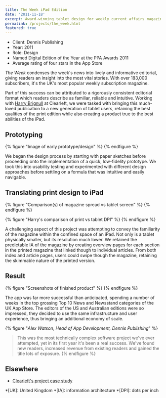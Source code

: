 ```yaml
---
title: The Week iPad Edition
date: '2011-11-18'
excerpt: Award-winning tablet design for weekly current affairs magazine.
permalink: /projects/the_week.html
featured: true
---
```

* Client: Dennis Publishing
* Year: 2011
* Role: Design
* Named Digital Edition of the Year at the PPA Awards 2011
* Average rating of four stars in the App Store

_The Week_ condenses the week's news into lively and informative editorial, giving readers an insight into the most vital stories. With over 183,000 subscribers, it's the UK's most popular weekly subscription magazine.

Part of this success can be attributed to a rigorously consistent editorial format which readers describe as familiar, reliable and intuitive. Working with [Harry Brignull][1] at Clearleft, we were tasked with bringing this much-loved publication to a new generation of tablet users, retaining the best qualities of the print edition while also creating a product true to the best abilities of the iPad.

## Prototyping
{% figure "Image of early prototype/design" %}
{% endfigure %}

We began the design process by starting with paper sketches before proceeding onto the implementation of a quick, low-fidelity prototype. We took this into usability testing and experimented with different design approaches before settling on a formula that was intuitive and easily navigable.

## Translating print design to iPad
{% figure "Comparison(s) of magazine spread vs tablet screen" %}
{% endfigure %}

{% figure "Harry's comparison of print vs tablet DPI" %}
{% endfigure %}

A challenging aspect of this project was attempting to convey the familiarity of the magazine within the confined space of an iPad. Not only is a tablet physically smaller, but its resolution much lower. We retained the predictable IA of the magazine by creating overview pages for each section in the printed magazine that linked though to individual articles. From both index and article pages, users could swipe though the magazine, retaining the skimmable nature of the printed version.

## Result
{% figure "Screenshots of finished product" %}
{% endfigure %}

The app was far more successful than anticipated, spending a number of weeks in the top grossing Top 10 News and Newsstand categories of the UK App Store. The editors of the US and Australian editions were so impressed, they decided to use the same infrastructure and user experience, thus bringing an additional economy of scale.

{% figure "<cite>Alex Watson, Head of App Development, Dennis Publishing</cite>" %}
> This was the most technically complex software project we've ever attempted, yet in its first year it's been a real success. We've found new readers, increased revenue from existing readers and gained the title lots of exposure.
{% endfigure %}

## Elsewhere
* [Clearleft's project case study][2]

[1]: http://www.90percentofeverything.com/about/
[2]: http://clearleft.com/made/the-week

*[UK]: United Kingdom
*[IA]: information architecture
*[DPI]: dots per inch
